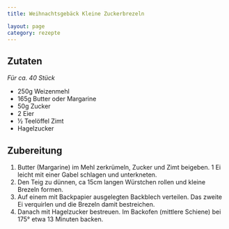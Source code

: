 ```yaml
---
title: Weihnachtsgebäck Kleine Zuckerbrezeln

layout: page
category: rezepte
---
```


Zutaten
-------
*Für ca. 40 Stück*

- 250g Weizenmehl
- 165g Butter oder Margarine
- 50g Zucker
- 2 Eier
- ½ Teelöffel Zimt
- Hagelzucker

Zubereitung
-----------
1. Butter (Margarine) im Mehl zerkrümeln, Zucker und Zimt beigeben. 1 Ei leicht mit einer Gabel schlagen und unterkneten.
2. Den Teig zu dünnen, ca 15cm langen Würstchen rollen und kleine Brezeln formen.
3. Auf einem mit Backpapier ausgelegten Backblech verteilen. Das zweite Ei verquirlen und die Brezeln damit bestreichen.
4. Danach mit Hagelzucker bestreuen. Im Backofen (mittlere Schiene) bei 175° etwa 13 Minuten backen.
